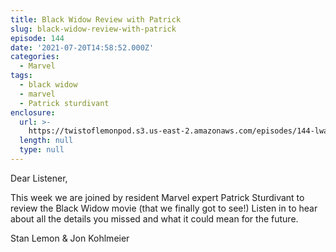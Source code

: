```yaml
---
title: Black Widow Review with Patrick
slug: black-widow-review-with-patrick
episode: 144
date: '2021-07-20T14:58:52.000Z'
categories:
  - Marvel
tags:
  - black widow
  - marvel
  - Patrick sturdivant
enclosure:
  url: >-
    https://twistoflemonpod.s3.us-east-2.amazonaws.com/episodes/144-lwatol-20210720.mp3
  length: null
  type: null
---
```


Dear Listener,

This week we are joined by resident Marvel expert Patrick Sturdivant to review the Black Widow movie (that we finally got to see!) Listen in to hear about all the details you missed and what it could mean for the future.

Stan Lemon & Jon Kohlmeier
